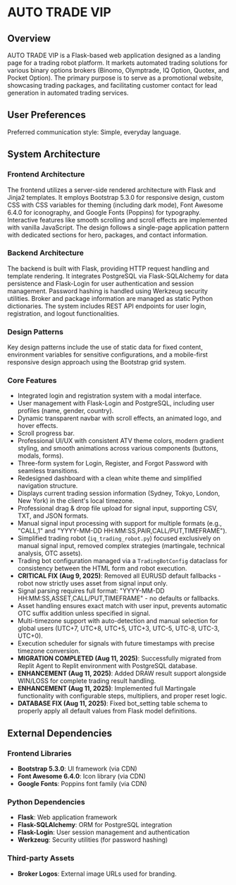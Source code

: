 # AUTO TRADE VIP

## Overview
AUTO TRADE VIP is a Flask-based web application designed as a landing page for a trading robot platform. It markets automated trading solutions for various binary options brokers (Binomo, Olymptrade, IQ Option, Quotex, and Pocket Option). The primary purpose is to serve as a promotional website, showcasing trading packages, and facilitating customer contact for lead generation in automated trading services.

## User Preferences
Preferred communication style: Simple, everyday language.

## System Architecture

### Frontend Architecture
The frontend utilizes a server-side rendered architecture with Flask and Jinja2 templates. It employs Bootstrap 5.3.0 for responsive design, custom CSS with CSS variables for theming (including dark mode), Font Awesome 6.4.0 for iconography, and Google Fonts (Poppins) for typography. Interactive features like smooth scrolling and scroll effects are implemented with vanilla JavaScript. The design follows a single-page application pattern with dedicated sections for hero, packages, and contact information.

### Backend Architecture
The backend is built with Flask, providing HTTP request handling and template rendering. It integrates PostgreSQL via Flask-SQLAlchemy for data persistence and Flask-Login for user authentication and session management. Password hashing is handled using Werkzeug security utilities. Broker and package information are managed as static Python dictionaries. The system includes REST API endpoints for user login, registration, and logout functionalities.

### Design Patterns
Key design patterns include the use of static data for fixed content, environment variables for sensitive configurations, and a mobile-first responsive design approach using the Bootstrap grid system.

### Core Features
- Integrated login and registration system with a modal interface.
- User management with Flask-Login and PostgreSQL, including user profiles (name, gender, country).
- Dynamic transparent navbar with scroll effects, an animated logo, and hover effects.
- Scroll progress bar.
- Professional UI/UX with consistent ATV theme colors, modern gradient styling, and smooth animations across various components (buttons, modals, forms).
- Three-form system for Login, Register, and Forgot Password with seamless transitions.
- Redesigned dashboard with a clean white theme and simplified navigation structure.
- Displays current trading session information (Sydney, Tokyo, London, New York) in the client's local timezone.
- Professional drag & drop file upload for signal input, supporting CSV, TXT, and JSON formats.
- Manual signal input processing with support for multiple formats (e.g., "CALL,1" and "YYYY-MM-DD HH:MM:SS,PAIR,CALL/PUT,TIMEFRAME").
- Simplified trading robot (`iq_trading_robot.py`) focused exclusively on manual signal input, removed complex strategies (martingale, technical analysis, OTC assets).
- Trading bot configuration managed via a `TradingBotConfig` dataclass for consistency between the HTML form and robot execution.
- **CRITICAL FIX (Aug 9, 2025)**: Removed all EURUSD default fallbacks - robot now strictly uses asset from signal input only.
- Signal parsing requires full format: "YYYY-MM-DD HH:MM:SS,ASSET,CALL/PUT,TIMEFRAME" - no defaults or fallbacks.
- Asset handling ensures exact match with user input, prevents automatic OTC suffix addition unless specified in signal.
- Multi-timezone support with auto-detection and manual selection for global users (UTC+7, UTC+8, UTC+5, UTC+3, UTC-5, UTC-8, UTC-3, UTC+0).
- Execution scheduler for signals with future timestamps with precise timezone conversion.
- **MIGRATION COMPLETED (Aug 11, 2025)**: Successfully migrated from Replit Agent to Replit environment with PostgreSQL database.
- **ENHANCEMENT (Aug 11, 2025)**: Added DRAW result support alongside WIN/LOSS for complete trading result handling.
- **ENHANCEMENT (Aug 11, 2025)**: Implemented full Martingale functionality with configurable steps, multipliers, and proper reset logic.
- **DATABASE FIX (Aug 11, 2025)**: Fixed bot_setting table schema to properly apply all default values from Flask model definitions.

## External Dependencies

### Frontend Libraries
- **Bootstrap 5.3.0**: UI framework (via CDN)
- **Font Awesome 6.4.0**: Icon library (via CDN)
- **Google Fonts**: Poppins font family (via CDN)

### Python Dependencies
- **Flask**: Web application framework
- **Flask-SQLAlchemy**: ORM for PostgreSQL integration
- **Flask-Login**: User session management and authentication
- **Werkzeug**: Security utilities (for password hashing)

### Third-party Assets
- **Broker Logos**: External image URLs used for branding.
